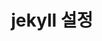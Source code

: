 ---
layout: 'post'
permalink: '/jekyll/configuration/'
paginate_path: '/jekyll/:num/configuration/'
lang: 'en'
categories: 'jekyll'
comments: true

title: 'jekyll 설정'
description: 'jekyll의 기본 설정을 설명합니다. _config.xml파일에 대해 설명하고 jekyll안에서 사용 가능한 변수들에 대해서 설명합니다.'
image: '/assets/images/category/jekyll/configuration.jpg'
---